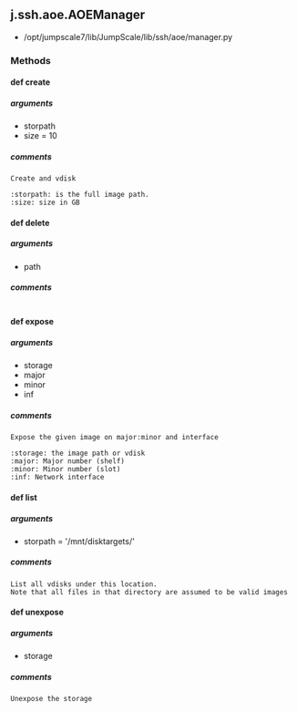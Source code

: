 ## j.ssh.aoe.AOEManager

- /opt/jumpscale7/lib/JumpScale/lib/ssh/aoe/manager.py

### Methods

#### def create 
##### arguments

- storpath
- size = 10

##### comments

```
Create and vdisk

:storpath: is the full image path.
:size: size in GB

```

#### def delete 
##### arguments

- path

##### comments

```

```

#### def expose 
##### arguments

- storage
- major
- minor
- inf

##### comments

```
Expose the given image on major:minor and interface

:storage: the image path or vdisk
:major: Major number (shelf)
:minor: Minor number (slot)
:inf: Network interface

```

#### def list 
##### arguments

- storpath = '/mnt/disktargets/'

##### comments

```
List all vdisks under this location.
Note that all files in that directory are assumed to be valid images

```

#### def unexpose 
##### arguments

- storage

##### comments

```
Unexpose the storage

```

